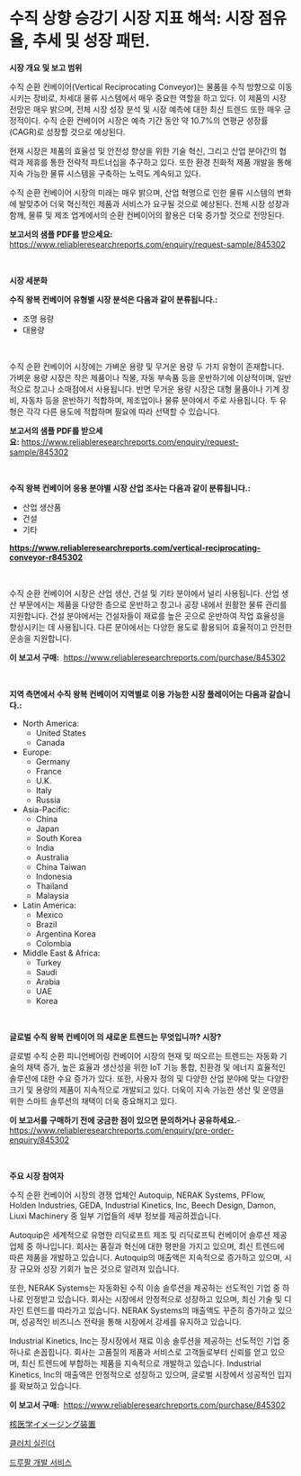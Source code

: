 <p><h1>수직 상향 승강기 시장 지표 해석: 시장 점유율, 추세 및 성장 패턴.</h1></p><p><strong>시장 개요 및 보고 범위</strong></p>
<p><p>수직 순환 컨베이어(Vertical Reciprocating Conveyor)는 물품을 수직 방향으로 이동시키는 장비로, 차세대 물류 시스템에서 매우 중요한 역할을 하고 있다. 이 제품의 시장 전망은 매우 밝으며, 전체 시장 성장 분석 및 시장 예측에 대한 최신 트렌드 또한 매우 긍정적이다. 수직 순환 컨베이어 시장은 예측 기간 동안 약 10.7%의 연평균 성장률(CAGR)로 성장할 것으로 예상된다.</p><p>현재 시장은 제품의 효율성 및 안전성 향상을 위한 기술 혁신, 그리고 산업 분야간의 협력과 제휴를 통한 전략적 파트너십을 추구하고 있다. 또한 환경 친화적 제품 개발을 통해 지속 가능한 물류 시스템을 구축하는 노력도 계속되고 있다.</p><p>수직 순환 컨베이어 시장의 미래는 매우 밝으며, 산업 혁명으로 인한 물류 시스템의 변화에 발맞추어 더욱 혁신적인 제품과 서비스가 요구될 것으로 예상된다. 전체 시장 성장과 함께, 물류 및 제조 업계에서의 순환 컨베이어의 활용은 더욱 증가할 것으로 전망된다.</p></p>
<p><strong>보고서의 샘플 PDF를 받으세요:</strong> <a href="https://www.reliableresearchreports.com/enquiry/request-sample/845302">https://www.reliableresearchreports.com/enquiry/request-sample/845302</a></p>
<p>&nbsp;</p>
<p><strong>시장 세분화</strong></p>
<p><strong>수직 왕복 컨베이어 유형별 시장 분석은 다음과 같이 분류됩니다.:</strong></p>
<p><ul><li>조명 용량</li><li>대용량</li></ul></p>
<p>&nbsp;</p>
<p><p>수직 순환 컨베이어 시장에는 가벼운 용량 및 무거운 용량 두 가지 유형이 존재합니다. 가벼운 용량 시장은 작은 제품이나 직물, 자동 부속품 등을 운반하기에 이상적이며, 일반적으로 창고나 소매점에서 사용됩니다. 반면 무거운 용량 시장은 대형 물품이나 기계 장비, 자동차 등을 운반하기 적합하며, 제조업이나 물류 분야에서 주로 사용됩니다. 두 유형은 각각 다른 용도에 적합하며 필요에 따라 선택할 수 있습니다.</p></p>
<p><strong>보고서의 샘플 PDF를 받으세요:</strong>&nbsp;<a href="https://www.reliableresearchreports.com/enquiry/request-sample/845302">https://www.reliableresearchreports.com/enquiry/request-sample/845302</a></p>
<p>&nbsp;</p>
<p><strong> 수직 왕복 컨베이어 응용 분야별 시장 산업 조사는 다음과 같이 분류됩니다.:</strong></p>
<p><ul><li>산업 생산품</li><li>건설</li><li>기타</li></ul></p>
<p><strong><a href="https://www.reliableresearchreports.com/vertical-reciprocating-conveyor-r845302">https://www.reliableresearchreports.com/vertical-reciprocating-conveyor-r845302</a></strong></p>
<p>&nbsp;</p>
<p><p>수직 순환 컨베이어 시장은 산업 생산, 건설 및 기타 분야에서 널리 사용됩니다. 산업 생산 부문에서는 제품을 다양한 층으로 운반하고 창고나 공장 내에서 원활한 물류 관리를 지원합니다. 건설 분야에서는 건설자들이 재료를 높은 곳으로 운반하여 작업 효율성을 향상시키는 데 사용됩니다. 다른 분야에서는 다양한 용도로 활용되어 효율적이고 안전한 운송을 지원합니다.</p></p>
<p><strong>이 보고서 구매:</strong>&nbsp; <a href="https://www.reliableresearchreports.com/purchase/845302">https://www.reliableresearchreports.com/purchase/845302</a></p>
<p>&nbsp;</p>
<p><strong>지역 측면에서 수직 왕복 컨베이어 지역별로 이용 가능한 시장 플레이어는 다음과 같습니다.:</strong></p>
<p><ul>
    <li>
        North America:
        <ul>
            <li>United States</li>
            <li>Canada</li>
        </ul>
    </li>
    <li>
        Europe:
        <ul>
            <li>Germany</li>
            <li>France</li>
            <li>U.K.</li>
            <li>Italy</li>
            <li>Russia</li>
        </ul>
    </li>
    <li>
        Asia-Pacific:
        <ul>
            <li>China</li>
            <li>Japan</li>
            <li>South Korea</li>
            <li>India</li>
            <li>Australia</li>
            <li>China Taiwan</li>
            <li>Indonesia</li>
            <li>Thailand</li>
            <li>Malaysia</li>
        </ul>
    </li>
    <li>
        Latin America:
        <ul>
            <li>Mexico</li>
            <li>Brazil</li>
            <li>Argentina Korea</li>
            <li>Colombia</li>
        </ul>
    </li>
    <li>
        Middle East & Africa:
        <ul>
            <li>Turkey</li>
            <li>Saudi</li>
            <li>Arabia</li>
            <li>UAE</li>
            <li>Korea</li>
        </ul>
    </li>
    </ul></p>
<p>&nbsp;</p>
<p><strong>글로벌 수직 왕복 컨베이어 의 새로운 트렌드는 무엇입니까? 시장?</strong></p>
<p><p>글로벌 수직 순환 피니언베어링 컨베이어 시장의 현재 및 떠오르는 트렌드는 자동화 기술의 채택 증가, 높은 효율과 생산성을 위한 IoT 기능 통합, 친환경 및 에너지 효율적인 솔루션에 대한 수요 증가가 있다. 또한, 사용자 정의 및 다양한 산업 분야에 맞는 다양한 크기 및 용량의 제품이 지속적으로 개발되고 있다. 더욱이 지속 가능한 생산 및 운영을 위한 스마트 솔루션의 채택이 더욱 중요해지고 있다.</p></p>
<p><strong>이 보고서를 구매하기 전에 궁금한 점이 있으면 문의하거나 공유하세요.</strong>- <a href="https://www.reliableresearchreports.com/enquiry/pre-order-enquiry/845302">https://www.reliableresearchreports.com/enquiry/pre-order-enquiry/845302</a></p>
<p>&nbsp;</p>
<p><strong>주요 시장 참여자</strong></p>
<p><p>수직 순환 컨베이어 시장의 경쟁 업체인 Autoquip, NERAK Systems, PFlow, Holden Industries, GEDA, Industrial Kinetics, Inc, Beech Design, Damon, Liuxi Machinery 중 일부 기업들의 세부 정보를 제공하겠습니다.</p><p>Autoquip은 세계적으로 유명한 리딕로프트 제조 및 리딕로프틱 컨베이어 솔루션 제공 업체 중 하나입니다. 회사는 품질과 혁신에 대한 평판을 가지고 있으며, 최신 트렌드에 따른 제품을 개발하고 있습니다. Autoquip의 매출액은 지속적으로 증가하고 있으며, 시장 규모와 성장 기회가 높은 것으로 알려져 있습니다.</p><p>또한, NERAK Systems는 자동화된 수직 이송 솔루션을 제공하는 선도적인 기업 중 하나로 인정받고 있습니다. 회사는 시장에서 안정적으로 성장하고 있으며, 최신 기술 및 디자인 트렌드를 따라가고 있습니다. NERAK Systems의 매출액도 꾸준히 증가하고 있으며, 성공적인 비즈니스 전략을 통해 시장에서 강세를 유지하고 있습니다.</p><p>Industrial Kinetics, Inc는 장시장에서 재료 이송 솔루션을 제공하는 선도적인 기업 중 하나로 손꼽힙니다. 회사는 고품질의 제품과 서비스로 고객들로부터 신뢰를 얻고 있으며, 최신 트렌드에 부합하는 제품을 지속적으로 개발하고 있습니다. Industrial Kinetics, Inc의 매출액은 안정적으로 성장하고 있으며, 글로벌 시장에서 성공적인 입지를 확보하고 있습니다.</p></p>
<p><strong>이 보고서 구매:</strong>&nbsp;&nbsp;<a href="https://www.reliableresearchreports.com/purchase/845302">https://www.reliableresearchreports.com/purchase/845302</a></p>
<p><p><a href="https://medium.com/@jerrycurtis23/%E6%A0%B8%E5%8C%BB%E5%AD%A6%E7%94%BB%E5%83%8F%E8%A3%85%E7%BD%AE%E5%B8%82%E5%A0%B4%E3%81%AE%E5%88%86%E6%9E%90-2024%E5%B9%B4%E3%81%8B%E3%82%892031%E5%B9%B4%E3%81%BE%E3%81%A7%E3%81%AE%E3%82%B0%E3%83%AD%E3%83%BC%E3%83%90%E3%83%AB%E7%94%A3%E6%A5%AD%E8%A6%96%E7%82%B9%E3%81%A8%E4%BA%88%E6%B8%AC-de49a3134731">核医学イメージング装置</a></p><p><a href="https://medium.com/@gradyporer56562023/%ED%81%B4%EB%9F%AC%EC%B9%98-%EC%8B%A4%EB%A6%B0%EB%8D%94-%EC%8B%9C%EC%9E%A5-%EC%A0%84%EB%A7%9D-%EC%82%B0%EC%97%85-%EA%B0%9C%EC%9A%94-%EB%B0%8F-%EC%98%88%EC%B8%A1-2024%EB%85%84%EB%B6%80%ED%84%B0-2031%EB%85%84%EA%B9%8C%EC%A7%80-8a5ee6bc3153">클러치 실린더</a></p><p><a href="https://medium.com/@christianlarkinus/%EB%93%9C%EB%A3%A8%ED%8C%94-%EA%B0%9C%EB%B0%9C-%EC%84%9C%EB%B9%84%EC%8A%A4-%EC%8B%9C%EC%9E%A5-%EC%8B%9C%EC%9E%A5-cagr-%EC%8B%9C%EC%9E%A5-%EB%8F%99%ED%96%A5-%EB%B0%8F-%EC%84%B1%EC%9E%A5-%EC%A0%84%EB%9E%B5%EC%97%90-%EB%8C%80%ED%95%9C-%ED%86%B5%EC%B0%B0%EB%A0%A5-6969176ae76b">드루팔 개발 서비스</a></p></p>